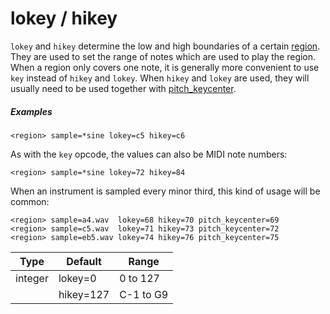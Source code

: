 ---
---
# lokey / hikey

`lokey` and `hikey` determine the low and high boundaries of a certain
[region](/headers/region). They are used to set the range of notes which are
used to play the region. When a region only covers one note, it is generally
more convenient to use `key` instead of `hikey` and `lokey`. When `hikey` and
`lokey` are used, they will usually need to be used together with
[pitch_keycenter](/opcodes/pitch_keycenter).

##### Examples

```
<region> sample=*sine lokey=c5 hikey=c6
```

As with the `key` opcode, the values can also be MIDI note numbers:

```
<region> sample=*sine lokey=72 hikey=84
```

When an instrument is sampled every minor third, this kind of usage will be common:

```
<region> sample=a4.wav  lokey=68 hikey=70 pitch_keycenter=69
<region> sample=c5.wav  lokey=71 hikey=73 pitch_keycenter=72
<region> sample=eb5.wav lokey=74 hikey=76 pitch_keycenter=75
```

| Type    | Default   | Range     | 
| ---     | ---       | ---       |
| integer | lokey=0   | 0 to 127  |
|         | hikey=127 | C-1 to G9 |
